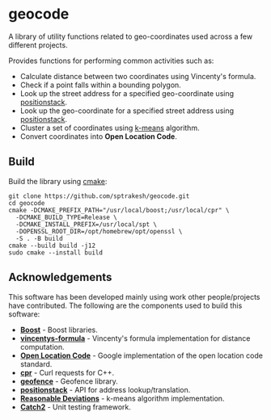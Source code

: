# geocode
A library of utility functions related to geo-coordinates used across a few different projects.

Provides functions for performing common activities such as:
* Calculate distance between two coordinates using Vincenty's formula.
* Check if a point falls within a bounding polygon.
* Look up the street address for a specified geo-coordinate using [positionstack](https://positionstack.com/).
* Look up the geo-coordinate for a specified street address using [positionstack](https://positionstack.com/).
* Cluster a set of coordinates using [k-means](https://en.wikipedia.org/wiki/K-means_clustering) algorithm.
* Convert coordinates into **Open Location Code**.

## Build
Build the library using [cmake](https://cmake.org):

```shell
git clone https://github.com/sptrakesh/geocode.git
cd geocode
cmake -DCMAKE_PREFIX_PATH="/usr/local/boost;/usr/local/cpr" \
  -DCMAKE_BUILD_TYPE=Release \
  -DCMAKE_INSTALL_PREFIX=/usr/local/spt \
  -DOPENSSL_ROOT_DIR=/opt/homebrew/opt/openssl \
  -S . -B build
cmake --build build -j12
sudo cmake --install build
```

## Acknowledgements
This software has been developed mainly using work other people/projects have contributed.
The following are the components used to build this software:

* **[Boost](https://boost.org)** - Boost libraries.
* **[vincentys-formula](https://github.com/dariusarnold/vincentys-formula)** - Vincenty's formula implementation for distance computation.
* **[Open Location Code](https://github.com/google/open-location-code)** - Google implementation of the open location code standard.
* **[cpr](https://github.com/libcpr/cpr)** - Curl requests for C++.
* **[geofence](https://github.com/chrberger/geofence)** - Geofence library.
* **[positionstack](https://positionstack.com/)** - API for address lookup/translation.
* **[Reasonable Deviations](https://reasonabledeviations.com/2019/10/02/k-means-in-cpp/)** - k-means algorithm implementation.
* **[Catch2](https://github.com/catchorg/Catch2)** - Unit testing framework.